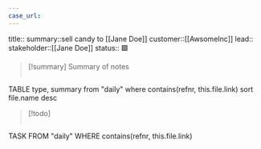 ```yaml
---
case_url: 
---
```

 
 
title::
summary::sell candy to [[Jane Doe]]
customer::[[AwsomeInc]]
lead::
stakeholder::[[Jane Doe]]
status:: 🟩


> [!summary] Summary of notes
> ```dataview  
TABLE type, summary
from "daily"
where contains(refnr, this.file.link)
sort file.name desc


>[!todo]
>```dataview
TASK
FROM "daily"
WHERE contains(refnr, this.file.link)
